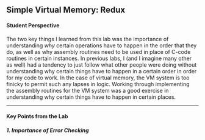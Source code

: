 ## Simple Virtual Memory: Redux

#### Student Perspective

The two key things I learned from this lab was the importance of understanding 
_why_ certain operations have to happen in the order that they do, as well as
why assembly routines need to be used in place of C-code routines in certain 
instances. In previous labs, I (and I imagine many other as well) had a 
tendency to just follow what other people were doing without understanding why
certain things have to happen in a certain order in order for my code to work. 
In the case of virtual memory, the VM system is too finicky to permit such any 
lapses in logic. Working through implementing the assembly routines for the VM
system was a good exercise in understanding why certain things have to happen
in certain places. 

------------------------------------------------------------------------------

#### Key Points from the Lab

##### 1. Importance of Error Checking

